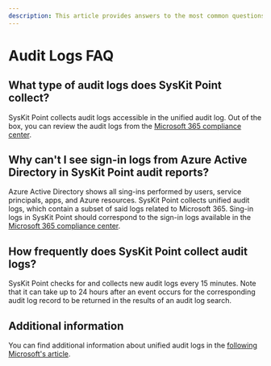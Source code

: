 ```yaml
---
description: This article provides answers to the most common questions regarding audit logs in SysKit Point. 
---
```


# Audit Logs FAQ

## What type of audit logs does SysKit Point collect?

SysKit Point collects audit logs accessible in the unified audit log. Out of the box, you can review the audit logs from the [Microsoft 365 compliance center](https://compliance.microsoft.com/auditlogsearch).

## Why can't I see sign-in logs from Azure Active Directory in SysKit Point audit reports?

Azure Active Directory shows all sing-ins performed by users, service principals, apps, and Azure resources.
SysKit Point collects unified audit logs, which contain a subset of said logs related to Microsoft 365.
Sing-in logs in SysKit Point should correspond to the sign-in logs available in the [Microsoft 365 compliance center](https://compliance.microsoft.com/auditlogsearch).

## How frequently does SysKit Point collect audit logs?

SysKit Point checks for and collects new audit logs every 15 minutes. 
Note that it can take up to 24 hours after an event occurs for the corresponding audit log record to be returned in the results of an audit log search. 

## Additional information

You can find additional information about unified audit logs in the [following Microsoft's article](https://docs.microsoft.com/en-us/microsoft-365/compliance/search-the-audit-log-in-security-and-compliance?view=o365-worldwide).